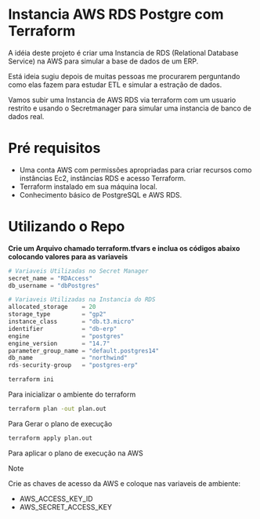 # Instancia AWS RDS Postgre com Terraform 
A idéia deste projeto é criar uma Instancia de RDS (Relational Database Service) na AWS para simular a base de dados de um ERP.

Está ideia sugiu depois de muitas pessoas me procurarem perguntando como elas fazem para estudar ETL e simular a estração de dados.

Vamos subir uma Instancia de AWS RDS via terraform com um usuario restrito e usando o Secretmanager para simular uma instancia de banco de dados real.

# Pré requisitos
- Uma conta AWS com permissões apropriadas para criar recursos como instâncias Ec2, instâncias RDS e acesso Terraform.
- Terraform instalado em sua máquina local.
- Conhecimento básico de PostgreSQL e AWS RDS.

# Utilizando o Repo
**Crie um Arquivo chamado terraform.tfvars e inclua os códigos abaixo colocando valores para as variaveis**
```terraform
# Variaveis Utilizadas no Secret Manager
secret_name = "RDAccess" 
db_username = "dbPostgres"

# Variaveis Utilizadas na Instancia do RDS
allocated_storage    = 20
storage_type         = "gp2"
instance_class       = "db.t3.micro"
identifier           = "db-erp"
engine               = "postgres"
engine_version       = "14.7"
parameter_group_name = "default.postgres14"
db_name              = "northwind"
rds-security-group   = "postgres-erp"
```
```bash
terraform ini
```
Para inicializar o ambiente do terraform

```bash
terraform plan -out plan.out
```
Para Gerar o plano de execução

```bash
terraform apply plan.out
```
Para aplicar o plano de execução na AWS

> [!NOTE]
> Crie as chaves de acesso da AWS e coloque nas variaveis de ambiente:
> - AWS_ACCESS_KEY_ID 
> - AWS_SECRET_ACCESS_KEY
